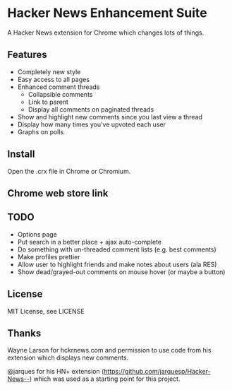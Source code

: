 Hacker News Enhancement Suite
=============================

A Hacker News extension for Chrome which changes lots of things.

Features
--------
* Completely new style
* Easy access to all pages
* Enhanced comment threads
  * Collapsible comments
  * Link to parent
  * Display all comments on paginated threads
* Show and highlight new comments since you last view a thread
* Display how many times you've upvoted each user
* Graphs on polls

Install
-------
Open the .crx file in Chrome or Chromium.

Chrome web store link
---------------------

TODO
----
* Options page
* Put search in a better place + ajax auto-complete
* Do something with un-threaded comment lists (e.g. best comments)
* Make profiles prettier
* Allow user to highlight friends and make notes about users (ala RES)
* Show dead/grayed-out comments on mouse hover (or maybe a button)

License
-------
MIT License, see LICENSE

Thanks
------
Wayne Larson for hckrnews.com and permission to use code from his extension which displays new comments.

@jarques for his HN+ extension (https://github.com/jarquesp/Hacker-News--) which was used as a starting point for this project.
